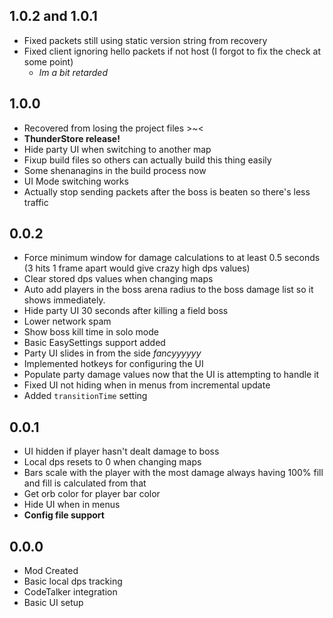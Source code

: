 ## 1.0.2 and 1.0.1
- Fixed packets still using static version string from recovery
- Fixed client ignoring hello packets if not host (I forgot to fix the check at some point)
  - *Im a bit retarded*

## 1.0.0
- Recovered from losing the project files >~<
- **ThunderStore release!**
- Hide party UI when switching to another map
- Fixup build files so others can actually build this thing easily
- Some shenanagins in the build process now
- UI Mode switching works
- Actually stop sending packets after the boss is beaten so there's less traffic


## 0.0.2
- Force minimum window for damage calculations to at least 0.5 seconds (3 hits 1 frame apart would give crazy high dps values)
- Clear stored dps values when changing maps
- Auto add players in the boss arena radius to the boss damage list so it shows immediately.
- Hide party UI 30 seconds after killing a field boss
- Lower network spam
- Show boss kill time in solo mode
- Basic EasySettings support added
- Party UI slides in from the side *fancyyyyyy*
- Implemented hotkeys for configuring the UI
- Populate party damage values now that the UI is attempting to handle it
- Fixed UI not hiding when in menus from incremental update
- Added `transitionTime` setting


## 0.0.1
- UI hidden if player hasn't dealt damage to boss
- Local dps resets to 0 when changing maps
- Bars scale with the player with the most damage always having 100% fill and fill is calculated from that
- Get orb color for player bar color
- Hide UI when in menus
- **Config file support**

## 0.0.0
- Mod Created
- Basic local dps tracking
- CodeTalker integration
- Basic UI setup
